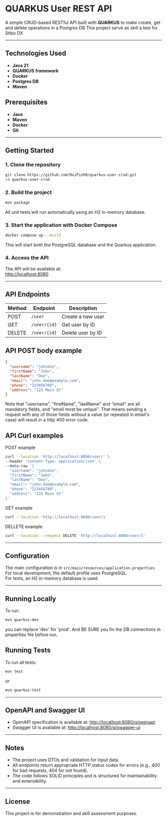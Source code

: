 # QUARKUS User REST API

A simple CRUD-based RESTful API built with **QUARKUS** to make create, get and delete operations in a Postgres DB
This project serve as skill a test for Stibo DX

---

## Technologies Used

- **Java 21** 
- **QUARKUS framework**
- **Docker**
- **Postgres DB**
- **Maven** 

## Prerequisites

- **Java**
- **Maven**
- **Docker**
- **Git**

---

## Getting Started

### 1. Clone the repository

```bash
git clone https://github.com/RuiPinh0/quarkus-user-crud.git
cd quarkus-user-crud
```

### 2. Build the project

```bash
mvn package
```

All unit tests will run automatically using an H2 in-memory database.

### 3. Start the application with Docker Compose

```bash
docker compose up --build
```

This will start both the PostgreSQL database and the Quarkus application.

### 4. Access the API

The API will be available at:  
[http://localhost:8080](http://localhost:8080)

---

## API Endpoints

| Method | Endpoint         | Description           |
|--------|------------------|----------------------|
| POST   | `/user`          | Create a new user    |
| GET    | `/user/{id}`     | Get user by ID       |
| DELETE | `/user/{id}`     | Delete user by ID    |

## API POST body example 

```json
{
  "username": "johndoe",
  "firstName": "John",
  "lastName": "Doe",
  "email": "john.doe@example.com",
  "phone": "123456789",
  "address": "123 Main St"
}
```
Note that "username", "firstName", "lastName" and "email" are all mandatory fields, and "email most be unique".
That means sending a request with any of those fields without a value (or repeated in email's case) will result in a http 400 error code.

## API Curl examples 

POST example 
```bash
curl --location 'http://localhost:8080/user/' \
--header 'Content-Type: application/json' \
--data-raw '{
  "username": "johndoe",
  "firstName": "John",
  "lastName": "Doe",
  "email": "john.doe@example.com",
  "phone": "123456789",
  "address": "123 Main St"
}'
```

GET example 
```bash
curl --location 'http://localhost:8080/user/1'
```

DELLETE example 
```bash
curl --location --request DELETE 'http://localhost:8080/user/1'
```
---

## Configuration

The main configuration is in `src/main/resources/application.properties`.  
For local development, the default profile uses PostgreSQL.  
For tests, an H2 in-memory database is used.

---

## Running Locally

To run:

```bash
mvn quarkus:dev
```
you can replace 'dev' for 'prod'. 
And BE SURE you fix the DB connections in properties file before run.

## Running Tests

To run all tests:

```bash
mvn test
```
or

```bash
mvn quarkus:test
```

---

## OpenAPI and Swagger UI

- OpenAPI specification is available at: [http://localhost:8080/q/openapi](http://localhost:8080/q/openapi)
- Swagger UI is available at: [http://localhost:8080/q/swagger-ui](http://localhost:8080/q/swagger-ui)

---

## Notes

- The project uses DTOs and validation for input data.
- All endpoints return appropriate HTTP status codes for errors (e.g., 400 for bad requests, 404 for not found).
- The code follows SOLID principles and is structured for maintainability and extensibility.

---

## License

This project is for demonstration and skill assessment purposes.